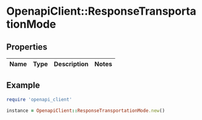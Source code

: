 # OpenapiClient::ResponseTransportationMode

## Properties

| Name | Type | Description | Notes |
| ---- | ---- | ----------- | ----- |

## Example

```ruby
require 'openapi_client'

instance = OpenapiClient::ResponseTransportationMode.new()
```

